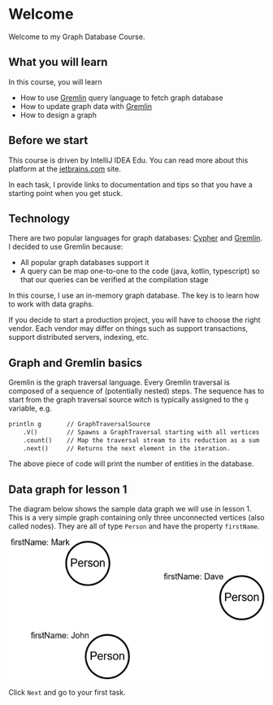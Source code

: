 # Welcome

Welcome to my Graph Database Course.

## What you will learn

In this course, you will learn

- How to use [Gremlin](https://tinkerpop.apache.org/gremlin.html) query language to fetch graph database
- How to update graph data with [Gremlin](https://tinkerpop.apache.org/gremlin.html)
- How to design a graph

## Before we start

This course is driven by IntelliJ IDEA Edu.
You can read more about this platform at the [jetbrains.com](https://www.jetbrains.com/help/idea/product-educational-tools.html) site.

In each task, I provide links to documentation and tips so that you have a starting point when you get stuck.

## Technology

There are two popular languages for graph databases:
[Cypher](https://neo4j.com/developer/cypher/) and [Gremlin](https://tinkerpop.apache.org/gremlin.html).
I decided to use Gremlin because:

- All popular graph databases support it
- A query can be map one-to-one to the code (java, kotlin, typescript) so that our queries can be verified at the compilation stage

In this course, I use an in-memory graph database.
The key is to learn how to work with data graphs.

If you decide to start a production project, you will have to choose the right vendor.
Each vendor may differ on things such as support transactions, support distributed servers, indexing, etc.

## Graph and Gremlin basics

Gremlin is the graph traversal language.
Every Gremlin traversal is composed of a sequence of (potentially nested) steps.
The sequence has to start from the graph traversal source witch is typically assigned to the `g` variable, e.g.
```
println g       // GraphTraversalSource
    .V()        // Spawns a GraphTraversal starting with all vertices
    .count()    // Map the traversal stream to its reduction as a sum
    .next()     // Returns the next element in the iteration.
```
The above piece of code will print the number of entities in the database.

## Data graph for lesson 1

The diagram below shows the sample data graph we will use in lesson 1.
This is a very simple graph containing only three unconnected vertices (also called nodes).
They are all of type `Person` and have the property `firstName`.

![Data graph](../resources/dataGraph.png)

Click `Next` and go to your first task.
